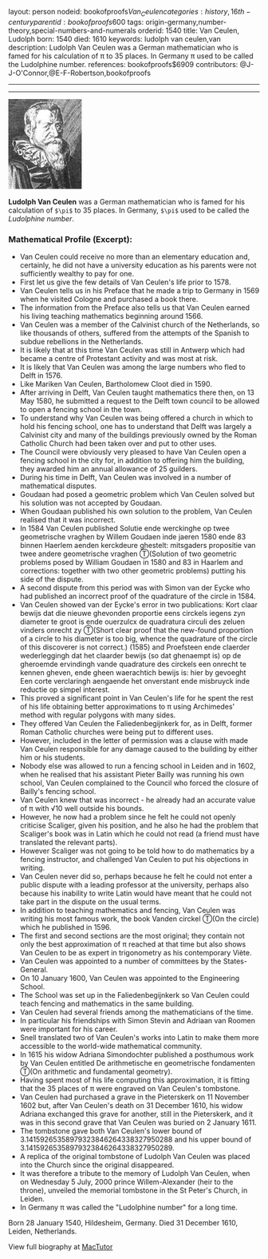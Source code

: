 layout: person
nodeid: bookofproofs$Van_Ceulen
categories: history,16th-century
parentid: bookofproofs$600
tags: origin-germany,number-theory,special-numbers-and-numerals
orderid: 1540
title: Van Ceulen, Ludolph
born: 1540
died: 1610
keywords: ludolph van ceulen,van
description: Ludolph Van Ceulen was a German mathematician who is famed for his calculation of π to 35 places. In Germany π used to be called the Ludolphine number.
references: bookofproofs$6909
contributors: @J-J-O'Connor,@E-F-Robertson,bookofproofs

---



---

![Van_Ceulen.jpg](https://github.com/bookofproofs/bookofproofs.github.io/blob/main/_sources/_assets/images/portraits/Van_Ceulen.jpg?raw=true)

**Ludolph Van Ceulen** was a German mathematician who is famed for his calculation of `$\pi$` to 35 places. In Germany, `$\pi$` used to be called the _Ludolphine number_.

### Mathematical Profile (Excerpt):
* Van Ceulen could receive no more than an elementary education and, certainly, he did not have a university education as his parents were not sufficiently wealthy to pay for one.
* First let us give the few details of Van Ceulen's life prior to 1578.
* Van Ceulen tells us in his Preface that he made a trip to Germany in 1569 when he visited Cologne and purchased a book there.
* The information from the Preface also tells us that Van Ceulen earned his living teaching mathematics beginning around 1566.
* Van Ceulen was a member of the Calvinist church of the Netherlands, so like thousands of others, suffered from the attempts of the Spanish to subdue rebellions in the Netherlands.
* It is likely that at this time Van Ceulen was still in Antwerp which had became a centre of Protestant activity and was most at risk.
* It is likely that Van Ceulen was among the large numbers who fled to Delft in 1576.
* Like Mariken Van Ceulen, Bartholomew Cloot died in 1590.
* After arriving in Delft, Van Ceulen taught mathematics there then, on 13 May 1580, he submitted a request to the Delft town council to be allowed to open a fencing school in the town.
* To understand why Van Ceulen was being offered a church in which to hold his fencing school, one has to understand that Delft was largely a Calvinist city and many of the buildings previously owned by the Roman Catholic Church had been taken over and put to other uses.
* The Council were obviously very pleased to have Van Ceulen open a fencing school in the city for, in addition to offering him the building, they awarded him an annual allowance of 25 guilders.
* During his time in Delft, Van Ceulen was involved in a number of mathematical disputes.
* Goudaan had posed a geometric problem which Van Ceulen solved but his solution was not accepted by Goudaan.
* When Goudaan published his own solution to the problem, Van Ceulen realised that it was incorrect.
* In 1584 Van Ceulen published Solutie ende werckinghe op twee geometrische vraghen by Willem Goudaen inde jaeren 1580 ende 83 binnen Haerlem aenden kerckdeure ghestelt: mitsgaders propositie van twee andere geometrische vraghen Ⓣ(Solution of two geometric problems posed by William Goudaen in 1580 and 83 in Haarlem and corrections: together with two other geometric problems) putting his side of the dispute.
* A second dispute from this period was with Simon van der Eycke who had published an incorrect proof of the quadrature of the circle in 1584.
* Van Ceulen showed van der Eycke's error in two publications: Kort claar bewijs dat die nieuwe ghevonden proportie eens circkels iegens zyn diameter te groot is ende ouerzulcx de quadratura circuli des zeluen vinders onrecht zy Ⓣ(Short clear proof that the new-found proportion of a circle to his diameter is too big, whence the quadrature of the circle of this discoverer is not correct.) (1585) and Proefsteen ende claerder wederleggingh dat het claarder bewijs (so dat ghenaempt is) op de gheroemde ervindingh vande quadrature des circkels een onrecht te kennen gheven, ende gheen waerachtich bewijs is: hier by gevoeght Een corte verclaringh aengaende het onverstant ende misbruyck inde reductie op simpel interest.
* This proved a significant point in Van Ceulen's life for he spent the rest of his life obtaining better approximations to π using Archimedes' method with regular polygons with many sides.
* They offered Van Ceulen the Faliedenbegijnkerk for, as in Delft, former Roman Catholic churches were being put to different uses.
* However, included in the letter of permission was a clause with made Van Ceulen responsible for any damage caused to the building by either him or his students.
* Nobody else was allowed to run a fencing school in Leiden and in 1602, when he realised that his assistant Pieter Bailly was running his own school, Van Ceulen complained to the Council who forced the closure of Bailly's fencing school.
* Van Ceulen knew that was incorrect - he already had an accurate value of π with √10 well outside his bounds.
* However, he now had a problem since he felt he could not openly criticise Scaliger, given his position, and he also he had the problem that Scaliger's book was in Latin which he could not read (a friend must have translated the relevant parts).
* However Scaliger was not going to be told how to do mathematics by a fencing instructor, and challenged Van Ceulen to put his objections in writing.
* Van Ceulen never did so, perhaps because he felt he could not enter a public dispute with a leading professor at the university, perhaps also because his inability to write Latin would have meant that he could not take part in the dispute on the usual terms.
* In addition to teaching mathematics and fencing, Van Ceulen was writing his most famous work, the book Vanden circkel Ⓣ(On the circle) which he published in 1596.
* The first and second sections are the most original; they contain not only the best approximation of π reached at that time but also shows Van Ceulen to be as expert in trigonometry as his contemporary Viète.
* Van Ceulen was appointed to a number of committees by the States-General.
* On 10 January 1600, Van Ceulen was appointed to the Engineering School.
* The School was set up in the Faliedenbegijnkerk so Van Ceulen could teach fencing and mathematics in the same building.
* Van Ceulen had several friends among the mathematicians of the time.
* In particular his friendships with Simon Stevin and Adriaan van Roomen were important for his career.
* Snell translated two of Van Ceulen's works into Latin to make them more accessible to the world-wide mathematical community.
* In 1615 his widow Adriana Simondochter published a posthumous work by Van Ceulen entitled De arithmetische en geometrische fondamenten Ⓣ(On arithmetic and fundamental geometry).
* Having spent most of his life computing this approximation, it is fitting that the 35 places of π were engraved on Van Ceulen's tombstone.
* Van Ceulen had purchased a grave in the Pieterskerk on 11 November 1602 but, after Van Ceulen's death on 31 December 1610, his widow Adriana exchanged this grave for another, still in the Pieterskerk, and it was in this second grave that Van Ceulen was buried on 2 January 1611.
* The tombstone gave both Van Ceulen's lower bound of 3.14159265358979323846264338327950288 and his upper bound of 3.14159265358979323846264338327950289.
* A replica of the original tombstone of Ludolph Van Ceulen was placed into the Church since the original disappeared.
* It was therefore a tribute to the memory of Ludolph Van Ceulen, when on Wednesday 5 July, 2000 prince Willem-Alexander (heir to the throne), unveiled the memorial tombstone in the St Peter's Church, in Leiden.
* In Germany π was called the "Ludolphine number" for a long time.

Born 28 January 1540, Hildesheim, Germany. Died 31 December 1610, Leiden, Netherlands.

View full biography at [MacTutor](https://mathshistory.st-andrews.ac.uk/Biographies/Van_Ceulen/)
